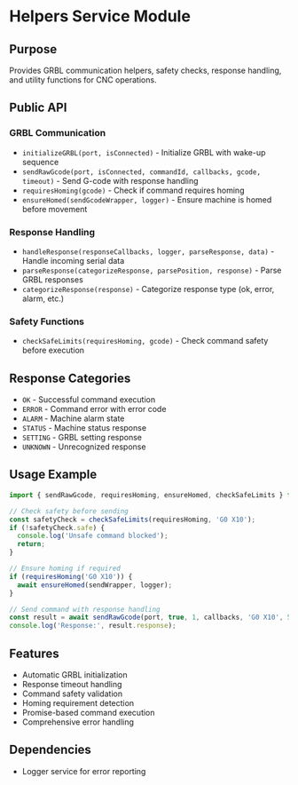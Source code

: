 # Helpers Service Module

## Purpose
Provides GRBL communication helpers, safety checks, response handling, and utility functions for CNC operations.

## Public API

### GRBL Communication
- `initializeGRBL(port, isConnected)` - Initialize GRBL with wake-up sequence
- `sendRawGcode(port, isConnected, commandId, callbacks, gcode, timeout)` - Send G-code with response handling
- `requiresHoming(gcode)` - Check if command requires homing
- `ensureHomed(sendGcodeWrapper, logger)` - Ensure machine is homed before movement

### Response Handling
- `handleResponse(responseCallbacks, logger, parseResponse, data)` - Handle incoming serial data
- `parseResponse(categorizeResponse, parsePosition, response)` - Parse GRBL responses
- `categorizeResponse(response)` - Categorize response type (ok, error, alarm, etc.)

### Safety Functions
- `checkSafeLimits(requiresHoming, gcode)` - Check command safety before execution

## Response Categories
- `OK` - Successful command execution
- `ERROR` - Command error with error code
- `ALARM` - Machine alarm state
- `STATUS` - Machine status response
- `SETTING` - GRBL setting response
- `UNKNOWN` - Unrecognized response

## Usage Example
```javascript
import { sendRawGcode, requiresHoming, ensureHomed, checkSafeLimits } from './index.js';

// Check safety before sending
const safetyCheck = checkSafeLimits(requiresHoming, 'G0 X10');
if (!safetyCheck.safe) {
  console.log('Unsafe command blocked');
  return;
}

// Ensure homing if required
if (requiresHoming('G0 X10')) {
  await ensureHomed(sendWrapper, logger);
}

// Send command with response handling
const result = await sendRawGcode(port, true, 1, callbacks, 'G0 X10', 5000);
console.log('Response:', result.response);
```

## Features
- Automatic GRBL initialization
- Response timeout handling
- Command safety validation
- Homing requirement detection
- Promise-based command execution
- Comprehensive error handling

## Dependencies
- Logger service for error reporting